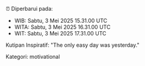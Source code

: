 ⏰ Diperbarui pada:
- WIB: Sabtu, 3 Mei 2025 15.31.00 UTC
- WITA: Sabtu, 3 Mei 2025 16.31.00 UTC
- WIT: Sabtu, 3 Mei 2025 17.31.00 UTC

Kutipan Inspiratif:
"The only easy day was yesterday."


Kategori: motivational

